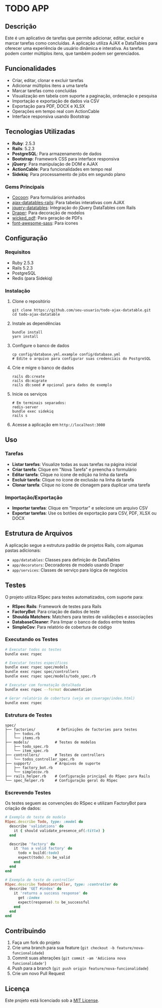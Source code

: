 # TODO APP

## Descrição

Este é um aplicativo de tarefas que permite adicionar, editar, excluir e marcar tarefas como concluídas. A aplicação utiliza AJAX e DataTables para oferecer uma experiência de usuário dinâmica e interativa. As tarefas podem conter múltiplos itens, que também podem ser gerenciados.

## Funcionalidades

- Criar, editar, clonar e excluir tarefas
- Adicionar múltiplos itens a uma tarefa
- Marcar tarefas como concluídas
- Visualização em tabela com suporte a paginação, ordenação e pesquisa
- Importação e exportação de dados via CSV
- Exportação para PDF, DOCX e XLSX
- Operações em tempo real com ActionCable
- Interface responsiva usando Bootstrap

## Tecnologias Utilizadas

- **Ruby**: 2.5.3
- **Rails**: 5.2.3
- **PostgreSQL**: Para armazenamento de dados
- **Bootstrap**: Framework CSS para interface responsiva
- **jQuery**: Para manipulação de DOM e AJAX
- **ActionCable**: Para funcionalidades em tempo real
- **Sidekiq**: Para processamento de jobs em segundo plano

### Gems Principais

- [Cocoon](https://github.com/nathanvda/cocoon): Para formulários aninhados
- [ajax-datatables-rails](https://github.com/jbox-web/ajax-datatables-rails): Para tabelas interativas com AJAX
- [jquery-datatables](https://github.com/mkhairi/jquery-datatables): Integração do jQuery DataTables com Rails
- [Draper](https://github.com/drapergem/draper): Para decoração de modelos
- [wicked_pdf](https://github.com/mileszs/wicked_pdf): Para geração de PDFs
- [font-awesome-sass](https://github.com/FortAwesome/font-awesome-sass): Para ícones

## Configuração

### Requisitos

- Ruby 2.5.3
- Rails 5.2.3
- PostgreSQL
- Redis (para Sidekiq)

### Instalação

1. Clone o repositório

   ```
   git clone https://github.com/seu-usuario/todo-ajax-datatable.git
   cd todo-ajax-datatable
   ```

2. Instale as dependências

   ```
   bundle install
   yarn install
   ```

3. Configure o banco de dados

   ```
   cp config/database.yml.example config/database.yml
   # Edite o arquivo para configurar suas credenciais do PostgreSQL
   ```

4. Crie e migre o banco de dados

   ```
   rails db:create
   rails db:migrate
   rails db:seed # opcional para dados de exemplo
   ```

5. Inicie os serviços

   ```
   # Em terminais separados:
   redis-server
   bundle exec sidekiq
   rails s
   ```

6. Acesse a aplicação em `http://localhost:3000`

## Uso

### Tarefas

- **Listar tarefas**: Visualize todas as suas tarefas na página inicial
- **Criar tarefa**: Clique em "Nova Tarefa" e preencha o formulário
- **Editar tarefa**: Clique no ícone de edição na linha da tarefa
- **Excluir tarefa**: Clique no ícone de exclusão na linha da tarefa
- **Clonar tarefa**: Clique no ícone de clonagem para duplicar uma tarefa

### Importação/Exportação

- **Importar tarefas**: Clique em "Importar" e selecione um arquivo CSV
- **Exportar tarefas**: Use os botões de exportação para CSV, PDF, XLSX ou DOCX

## Estrutura de Arquivos

A aplicação segue a estrutura padrão de projetos Rails, com algumas pastas adicionais:

- `app/datatables`: Classes para definição de DataTables
- `app/decorators`: Decoradores de modelo usando Draper
- `app/services`: Classes de serviço para lógica de negócios

## Testes

O projeto utiliza RSpec para testes automatizados, com suporte para:

- **RSpec Rails**: Framework de testes para Rails
- **FactoryBot**: Para criação de dados de teste
- **Shoulda Matchers**: Matchers para testes de validações e associações
- **DatabaseCleaner**: Para limpar o banco de dados entre testes
- **SimpleCov**: Para relatório de cobertura de código

### Executando os Testes

```bash
# Executar todos os testes
bundle exec rspec

# Executar testes específicos
bundle exec rspec spec/models
bundle exec rspec spec/controllers
bundle exec rspec spec/models/todo_spec.rb

# Executar com formatação detalhada
bundle exec rspec --format documentation

# Gerar relatório de cobertura (veja em coverage/index.html)
bundle exec rspec
```

### Estrutura de Testes

```
spec/
├── factories/          # Definições de factories para testes
│   ├── todos.rb
│   └── items.rb
├── models/            # Testes de modelos
│   ├── todo_spec.rb
│   └── item_spec.rb
├── controllers/       # Testes de controllers
│   └── todos_controller_spec.rb
├── support/           # Arquivos de suporte
│   ├── factory_bot.rb
│   └── simplecov.rb
├── rails_helper.rb    # Configuração principal do RSpec para Rails
└── spec_helper.rb     # Configuração geral do RSpec
```

### Escrevendo Testes

Os testes seguem as convenções do RSpec e utilizam FactoryBot para criação de dados:

```ruby
# Exemplo de teste de modelo
RSpec.describe Todo, type: :model do
  describe 'validations' do
    it { should validate_presence_of(:title) }
  end

  describe 'factory' do
    it 'has a valid factory' do
      todo = build(:todo)
      expect(todo).to be_valid
    end
  end
end

# Exemplo de teste de controller
RSpec.describe TodosController, type: :controller do
  describe 'GET #index' do
    it 'returns a success response' do
      get :index
      expect(response).to be_successful
    end
  end
end
```

## Contribuindo

1. Faça um fork do projeto
2. Crie uma branch para sua feature (`git checkout -b feature/nova-funcionalidade`)
3. Commit suas alterações (`git commit -am 'Adiciona nova funcionalidade'`)
4. Push para a branch (`git push origin feature/nova-funcionalidade`)
5. Crie um novo Pull Request

## Licença

Este projeto está licenciado sob a [MIT License](LICENSE).

